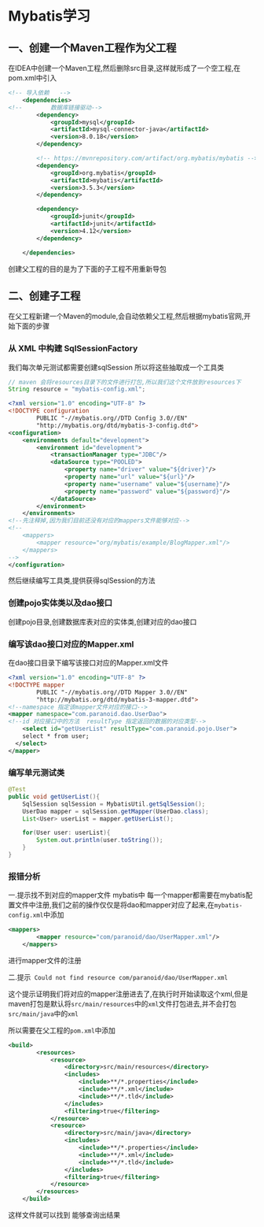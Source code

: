 # Mybatis学习
## 一、创建一个Maven工程作为父工程
在IDEA中创建一个Maven工程,然后删除src目录,这样就形成了一个空工程,在pom.xml中引入
```xml
<!-- 导入依赖   -->
    <dependencies>
<!--        数据库链接驱动-->
        <dependency>
            <groupId>mysql</groupId>
            <artifactId>mysql-connector-java</artifactId>
            <version>8.0.18</version>
        </dependency>

        <!-- https://mvnrepository.com/artifact/org.mybatis/mybatis -->
        <dependency>
            <groupId>org.mybatis</groupId>
            <artifactId>mybatis</artifactId>
            <version>3.5.3</version>
        </dependency>

        <dependency>
            <groupId>junit</groupId>
            <artifactId>junit</artifactId>
            <version>4.12</version>
        </dependency>

    </dependencies>
```
创建父工程的目的是为了下面的子工程不用重新导包
## 二、创建子工程
在父工程新建一个Maven的module,会自动依赖父工程,然后根据mybatis官网,开始下面的步骤
### 从 XML 中构建 SqlSessionFactory
我们每次单元测试都需要创建sqlSession 所以将这些抽取成一个工具类
```java
// maven 会将resources目录下的文件进行打包,所以我们这个文件放到resources下
String resource = "mybatis-config.xml";
```
```xml
<?xml version="1.0" encoding="UTF-8" ?>
<!DOCTYPE configuration
        PUBLIC "-//mybatis.org//DTD Config 3.0//EN"
        "http://mybatis.org/dtd/mybatis-3-config.dtd">
<configuration>
    <environments default="development">
        <environment id="development">
            <transactionManager type="JDBC"/>
            <dataSource type="POOLED">
                <property name="driver" value="${driver}"/>
                <property name="url" value="${url}"/>
                <property name="username" value="${username}"/>
                <property name="password" value="${password}"/>
            </dataSource>
        </environment>
    </environments>
<!--先注释掉,因为我们目前还没有对应的mappers文件能够对应-->
<!--   
    <mappers>
        <mapper resource="org/mybatis/example/BlogMapper.xml"/>
    </mappers>
-->
</configuration>
```

然后继续编写工具类,提供获得sqlSession的方法

### 创建pojo实体类以及dao接口
创建pojo目录,创建数据库表对应的实体类,创建对应的dao接口

### 编写该dao接口对应的Mapper.xml
在dao接口目录下编写该接口对应的Mapper.xml文件
```xml
<?xml version="1.0" encoding="UTF-8" ?>
<!DOCTYPE mapper
        PUBLIC "-//mybatis.org//DTD Mapper 3.0//EN"
        "http://mybatis.org/dtd/mybatis-3-mapper.dtd">
<!--namespace 指定该mapper文件对应的接口-->
<mapper namespace="com.paranoid.dao.UserDao">
<!--id 对应接口中的方法  resultType 指定返回的数据的对应类型-->
    <select id="getUserList" resultType="com.paranoid.pojo.User">
    select * from user;
  </select>
</mapper>
```
### 编写单元测试类
```java
@Test
public void getUserList(){
    SqlSession sqlSession = MybatisUtil.getSqlSession();
    UserDao mapper = sqlSession.getMapper(UserDao.class);
    List<User> userList = mapper.getUserList();

    for(User user: userList){
        System.out.println(user.toString());
    }
}
```
### 报错分析
一.提示找不到对应的mapper文件
mybatis中 每一个mapper都需要在mybatis配置文件中注册,我们之前的操作仅仅是将dao和mapper对应了起来,在`mybatis-config.xml`中添加
```xml
<mappers>
        <mapper resource="com/paranoid/dao/UserMapper.xml"/>
    </mappers>
```
进行mapper文件的注册

二.提示` Could not find resource com/paranoid/dao/UserMapper.xml`

这个提示证明我们将对应的mapper注册进去了,在执行时开始读取这个xml,但是maven打包是默认将`src/main/resources`中的`xml`文件打包进去,并不会打包`src/main/java`中的`xml`

所以需要在父工程的`pom.xml`中添加
```xml
<build>
        <resources>
            <resource>
                <directory>src/main/resources</directory>
                <includes>
                    <include>**/*.properties</include>
                    <include>**/*.xml</include>
                    <include>**/*.tld</include>
                </includes>
                <filtering>true</filtering>
            </resource>
            <resource>
                <directory>src/main/java</directory>
                <includes>
                    <include>**/*.properties</include>
                    <include>**/*.xml</include>
                    <include>**/*.tld</include>
                </includes>
                <filtering>true</filtering>
            </resource>
        </resources>
    </build>
```
这样文件就可以找到 能够查询出结果